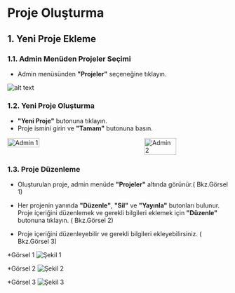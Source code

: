 
# Proje Oluşturma

## 1. Yeni Proje Ekleme
### 1.1. Admin Menüden Projeler Seçimi

- Admin menüsünden **"Projeler"** seçeneğine tıklayın.

![alt text](/TimyaBPM-Documents/proje.png) 

### 1.2. Yeni Proje Oluşturma

- **"Yeni Proje"** butonuna tıklayın.
- Proje ismini girin ve **"Tamam"** butonuna basın.

<div style="display: flex; justify-content: space-between;">
    <img src="/TimyaBPM-Documents/proje2.png" alt="Admin 1" style="width: 38%;">
    <img src="/TimyaBPM-Documents/proje3.png" alt="Admin 2" style="width: 38%;">
</div>

### 1.3. Proje Düzenleme

- Oluşturulan proje, admin menüde **"Projeler"** altında görünür.( Bkz.Görsel 1)
- Her projenin yanında **"Düzenle"**, **"Sil"** ve **"Yayınla"** butonları bulunur. Proje içeriğini düzenlemek ve gerekli bilgileri eklemek için **"Düzenle"** butonuna tıklayın.
( Bkz.Görsel 2)

- Proje içeriğini düzenleyebilir ve gerekli bilgileri ekleyebilirsiniz. ( Bkz.Görsel 3)

*Görsel 1
![Şekil 1](/TimyaBPM-Documents/proje.png)  


*Görsel 2
![Şekil 2](/TimyaBPM-Documents/proje4.png)  


*Görsel 3
![Şekil 3](/TimyaBPM-Documents/proje5.png)  


